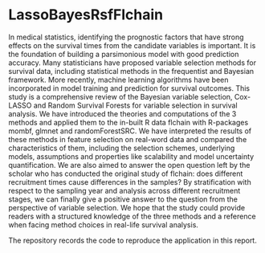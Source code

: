 # LassoBayesRsfFlchain
In medical statistics, identifying the prognostic factors that have strong effects on the survival
times from the candidate variables is important. It is the foundation of building a parsimonious
model with good prediction accuracy. Many statisticians have proposed variable selection
methods for survival data, including statistical methods in the frequentist and Bayesian
framework. More recently, machine learning algorithms have been incorporated in model training
and prediction for survival outcomes. This study is a comprehensive review of the Bayesian
variable selection, Cox-LASSO and Random Survival Forests for variable selection in survival
analysis. We have introduced the theories and computations of the 3 methods and applied them
to the in-built R data flchain with R-packages mombf, glmnet and randomForestSRC. We have
interpreted the results of these methods in feature selection on real-word data and compared the
characteristics of them, including the selection schemes, underlying models, assumptions and
properties like scalability and model uncertainty quantification. We are also aimed to answer the
open question left by the scholar who has conducted the original study of flchain: does
different recruitment times cause differences in the samples? By stratification with respect to the
sampling year and analysis across different recruitment stages, we can finally give a positive
answer to the question from the perspective of variable selection. We hope that the study could
provide readers with a structured knowledge of the three methods and a reference when facing
method choices in real-life survival analysis.

The repository records the code to reproduce the application in this report.
